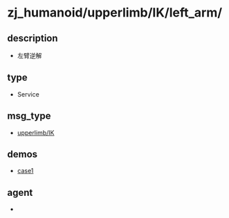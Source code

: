 
# zj_humanoid/upperlimb/IK/left_arm/

## description
- 左臂逆解


## type
- Service

## msg_type
- [upperlimb/IK](../../../../zj_humanoid_types.md#upperlimb/IK)

## demos
- [case1](./case1.yaml)


## agent
- 


